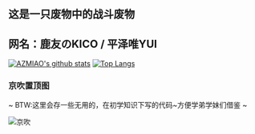 ## 这是一只废物中的战斗废物

## 网名：鹿友のKICO / 平泽唯YUI
[![AZMIAO's github stats](https://github-readme-stats.vercel.app/api?username=azmiao&theme=Gradient)](https://github.com/azmiao/github-readme-stats)
[![Top Langs](https://github-readme-stats.vercel.app/api/top-langs/?username=azmiao&layout=compact)](https://github.com/azmiao/github-readme-stats)

### 京吹置顶图
~ BTW:这里会存一些无用的，在初学知识下写的代码~方便学弟学妹们借鉴 ~

![京吹](https://cdn.jsdelivr.net/gh/azmiao/picture-bed/img/1624068645766.png)
